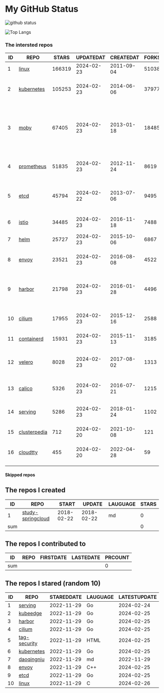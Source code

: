 # My GitHub Status

<img src="https://github-readme-stats-1.yihong0618.vercel.app/api?username=daoqingniu&show_icons=true&&&hide_title=true&count_private=true" alt="github status" />

![Top Langs](https://github-readme-stats-1.yihong0618.vercel.app/api/top-langs/?username=daoqingniu&layout=compact)

<!--START_SECTION:github_repos-->
### The intersted repos
| ID |                              REPO                               | STARS  | UPDATEDAT  | CREATEDAT  | FORKSCOUNT |                                                DESCRIPTIONS                                                |
|----|-----------------------------------------------------------------|--------|------------|------------|------------|------------------------------------------------------------------------------------------------------------|
|  1 | [linux](https://github.com/torvalds/linux)                      | 166319 | 2024-02-23 | 2011-09-04 |      51038 | Linux kernel source tree                                                                                   |
|  2 | [kubernetes](https://github.com/kubernetes/kubernetes)          | 105253 | 2024-02-23 | 2014-06-06 |      37977 | Production-Grade Container Scheduling and Management                                                       |
|  3 | [moby](https://github.com/moby/moby)                            |  67405 | 2024-02-23 | 2013-01-18 |      18485 | The Moby Project - a collaborative project for the container ecosystem to assemble container-based systems |
|  4 | [prometheus](https://github.com/prometheus/prometheus)          |  51835 | 2024-02-23 | 2012-11-24 |       8619 | The Prometheus monitoring system and time series database.                                                 |
|  5 | [etcd](https://github.com/etcd-io/etcd)                         |  45794 | 2024-02-22 | 2013-07-06 |       9495 | Distributed reliable key-value store for the most critical data of a distributed system                    |
|  6 | [istio](https://github.com/istio/istio)                         |  34485 | 2024-02-23 | 2016-11-18 |       7488 | Connect, secure, control, and observe services.                                                            |
|  7 | [helm](https://github.com/helm/helm)                            |  25727 | 2024-02-23 | 2015-10-06 |       6867 | The Kubernetes Package Manager                                                                             |
|  8 | [envoy](https://github.com/envoyproxy/envoy)                    |  23521 | 2024-02-23 | 2016-08-08 |       4522 | Cloud-native high-performance edge/middle/service proxy                                                    |
|  9 | [harbor](https://github.com/goharbor/harbor)                    |  21798 | 2024-02-23 | 2016-01-28 |       4496 | An open source trusted cloud native registry project that stores, signs, and scans content.                |
| 10 | [cilium](https://github.com/cilium/cilium)                      |  17955 | 2024-02-23 | 2015-12-16 |       2588 | eBPF-based Networking, Security, and Observability                                                         |
| 11 | [containerd](https://github.com/containerd/containerd)          |  15931 | 2024-02-23 | 2015-11-13 |       3185 | An open and reliable container runtime                                                                     |
| 12 | [velero](https://github.com/vmware-tanzu/velero)                |   8028 | 2024-02-23 | 2017-08-02 |       1313 | Backup and migrate Kubernetes applications and their persistent volumes                                    |
| 13 | [calico](https://github.com/projectcalico/calico)               |   5326 | 2024-02-23 | 2016-07-21 |       1215 | Cloud native networking and network security                                                               |
| 14 | [serving](https://github.com/knative/serving)                   |   5286 | 2024-02-23 | 2018-01-24 |       1102 | Kubernetes-based, scale-to-zero, request-driven compute                                                    |
| 15 | [clusterpedia](https://github.com/clusterpedia-io/clusterpedia) |    712 | 2024-02-20 | 2021-10-08 |        121 | The Encyclopedia of Kubernetes clusters                                                                    |
| 16 | [cloudtty](https://github.com/cloudtty/cloudtty)                |    455 | 2024-02-20 | 2022-04-28 |         59 | A Friendly Kubernetes CloudShell (Web Terminal) !                                                          |



#### Skipped repos
<!--END_SECTION:github_repos-->

<!--START_SECTION:my_github-->
## The repos I created
| ID  |                                 REPO                                 |   START    |   UPDATE   | LAUGUAGE | STARS |
|-----|----------------------------------------------------------------------|------------|------------|----------|-------|
|   1 | [study-springcloud](https://github.com/daoqingniu/study-springcloud) | 2018-02-22 | 2018-02-22 | md       |     0 |
| sum |                                                                      |            |            |          |     0 |

## The repos I contributed to
| ID  | REPO | FIRSTDATE | LASTEDATE | PRCOUNT |
|-----|------|-----------|-----------|---------|
| sum |      |           |           |       0 |

## The repos I stared (random 10)
| ID |                          REPO                          | STAREDDATE | LAUGUAGE | LATESTUPDATE |
|----|--------------------------------------------------------|------------|----------|--------------|
|  1 | [serving](https://github.com/knative/serving)          | 2022-11-29 | Go       | 2024-02-24   |
|  2 | [kubeedge](https://github.com/kubeedge/kubeedge)       | 2022-11-29 | Go       | 2024-02-25   |
|  3 | [harbor](https://github.com/goharbor/harbor)           | 2022-11-29 | Go       | 2024-02-25   |
|  4 | [cilium](https://github.com/cilium/cilium)             | 2022-11-29 | Go       | 2024-02-25   |
|  5 | [tag-security](https://github.com/cncf/tag-security)   | 2022-11-29 | HTML     | 2024-02-25   |
|  6 | [kubernetes](https://github.com/kubernetes/kubernetes) | 2022-11-29 | Go       | 2024-02-25   |
|  7 | [daoqingniu](https://github.com/daoqingniu/daoqingniu) | 2022-11-29 | md       | 2022-11-29   |
|  8 | [envoy](https://github.com/envoyproxy/envoy)           | 2022-11-29 | C++      | 2024-02-25   |
|  9 | [etcd](https://github.com/etcd-io/etcd)                | 2022-11-29 | Go       | 2024-02-25   |
| 10 | [linux](https://github.com/torvalds/linux)             | 2022-11-29 | C        | 2024-02-26   |

<!--END_SECTION:my_github-->
